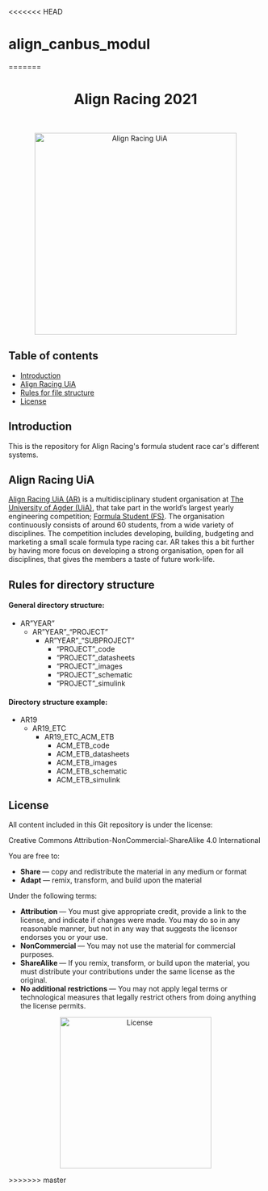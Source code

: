 <<<<<<< HEAD
# align_canbus_modul
=======
<h1 align="center"> Align Racing 2021 </h1> <br>
<p align="center">
    <a href="http://www.alignracing.no/">
      <img alt="Align Racing UiA" title="Align Racing UiA" src="https://i.imgur.com/idweYeR.png" width="400">
    </a>
</p>

<!-- START doctoc generate TOC please keep comment here to allow auto update -->
<!-- DON'T EDIT THIS SECTION, INSTEAD RE-RUN doctoc TO UPDATE -->
## Table of contents

- [Introduction](#introduction)
- [Align Racing UiA](#alignracinguia)
- [Rules for file structure](#rulesforfilestructure)
- [License](#license)

<!-- END doctoc generated TOC please keep comment here to allow auto update -->

## Introduction

This is the repository for Align Racing's formula student race car's different systems.


## Align Racing UiA

<a href="http://www.alignracing.no/">Align Racing UiA (AR)</a> is a multidisciplinary student organisation at <a href="https://www.uia.no/">The University of Agder (UiA)</a>, that take part in the world’s largest yearly engineering competition; <a href="https://www.imeche.org/events/formula-student">Formula Student (FS)</a>. The organisation continuously consists of around 60 students, from a wide variety of disciplines. The competition includes developing, building, budgeting and marketing a small scale formula type racing car. AR takes this a bit further by having more focus on developing a strong organisation, open for all disciplines, that gives the members a taste of future work-life.

## Rules for directory structure
<h4>General directory structure:</h4>

* AR”YEAR”
    * AR”YEAR”_“PROJECT”
        - AR”YEAR”_“SUBPROJECT”
            - “PROJECT”_code
            - “PROJECT”_datasheets
            - “PROJECT”_images
            - “PROJECT”_schematic
            - “PROJECT”_simulink

<h4>Directory structure example:</h4>

* AR19
    * AR19_ETC
        - AR19_ETC_ACM_ETB
            - ACM_ETB_code
            - ACM_ETB_datasheets
            - ACM_ETB_images
            - ACM_ETB_schematic
            - ACM_ETB_simulink

## License
All content included in this Git repository is under the license:

Creative Commons Attribution-NonCommercial-ShareAlike 4.0 International

You are free to:
* <b> Share </b> — copy and redistribute the material in any medium or format
* <b> Adapt </b> — remix, transform, and build upon the material

Under the following terms:
* <b> Attribution </b> — You must give appropriate credit, provide a link to the license, and indicate if changes were made. You may do so in any reasonable manner, but not in any way that suggests the licensor endorses you or your use.
* <b> NonCommercial </b> — You may not use the material for commercial purposes.
* <b> ShareAlike </b> — If you remix, transform, or build upon the material, you must distribute your contributions under the same license as the original.
* <b> No additional restrictions </b> — You may not apply legal terms or technological measures that legally restrict others from doing anything the license permits.

<p align="center">
<img src="https://github.com/stianrognhaugen/AR19_ETC/blob/master/AR19_ETC_administratively/license/by-nc-sa-ccLicense.png"
     alt="License"
     width="300" />
</p>
>>>>>>> master
